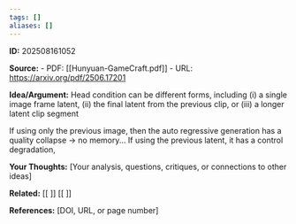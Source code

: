 ```yaml
---
tags: []
aliases: []
---
```

**ID:** 202508161052

**Source:** - PDF: [[Hunyuan-GameCraft.pdf]] - URL: https://arxiv.org/pdf/2506.17201

**Idea/Argument:**
	Head condition can be different forms, including (i) a single image frame latent, (ii) the final latent from the previous clip, or (iii) a longer latent clip segment

If using only the previous image, then the auto regressive generation has a quality collapse -> no memory...
If using the previous latent, it has a control degradation, 

**Your Thoughts:**
[Your analysis, questions, critiques, or connections to other ideas]

**Related:**
[[ ]]
[[ ]]

**References:**
[DOI, URL, or page number]
